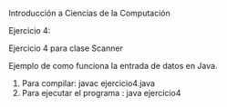 Introducción a Ciencias de la Computación 

Ejercicio 4:

Ejercicio 4 para clase Scanner

Ejemplo de como funciona la entrada de datos en Java.

1. Para compilar: javac ejercicio4.java
2. Para ejecutar el programa : java ejercicio4
